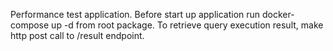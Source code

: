 Performance test application.
Before start up application run docker-compose up -d from root package.
To retrieve query execution result, make http post call to /result endpoint.
